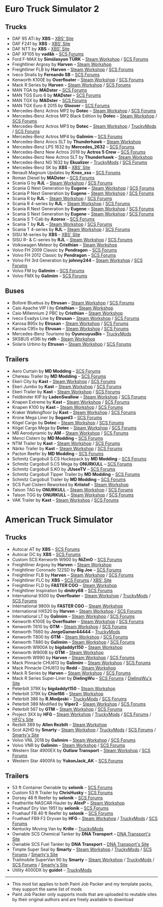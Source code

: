 # Euro Truck Simulator 2

## Trucks

* DAF 95 ATi by **XBS** – [XBS' Site](https://www.xbsmods.tk/ets2)
* DAF F241 by **XBS** – [XBS' Site](https://www.xbsmods.tk/ets2)
* DAF NTT by **XBS** – [XBS' Site](https://www.xbsmods.tk/ets2)
* DAF XF105 by **vad&k** – [SCS Forums](https://forum.scssoft.com/viewtopic.php?f=35&t=223465)
* Ford F-MAX by **Simülasyon TÜRK** – [Steam Workshop](https://steamcommunity.com/sharedfiles/filedetails/?id=1915802227) / [SCS Forums](https://forum.scssoft.com/viewtopic.php?f=35&t=274617)
* Freightliner Argosy by **Harven** – [Steam Workshop](https://steamcommunity.com/sharedfiles/filedetails/?id=2131434074)
* Freightliner FLB by **Harven** – [Steam Workshop](https://steamcommunity.com/sharedfiles/filedetails/?id=867655192) / [SCS Forums](https://forum.scssoft.com/viewtopic.php?t=228835)
* Iveco Stralis by **Fernando SB** – [SCS Forums](https://forum.scssoft.com/viewtopic.php?f=35&t=284965)
* Kenworth K100E by **Overfloater** – [Steam Workshop](https://steamcommunity.com/sharedfiles/filedetails/?id=1814887717) / [SCS Forums](https://forum.scssoft.com/viewtopic.php?f=207&t=274886)
* Mack R Series by **Harven** – [Steam Workshop](https://steamcommunity.com/sharedfiles/filedetails/?id=1465115042) / [SCS Forums](https://forum.scssoft.com/viewtopic.php?f=207&t=256935)
* MAN TGA by **MADster** – [SCS Forums](https://forum.scssoft.com/viewtopic.php?f=35&t=196526)
* MAN TGS Euro 6 by **MADster** – [SCS Forums](https://forum.scssoft.com/viewtopic.php?f=35&t=166544)
* MAN TGX by **MADster** – [SCS Forums](https://forum.scssoft.com/viewtopic.php?f=35&t=177409)
* MAN TGX Euro 6 2015 by **Gloover** – [SCS Forums](https://forum.scssoft.com/viewtopic.php?f=35&t=296252)
* Mercedes-Benz Actros MP2 by **Dotec** – [Steam Workshop](https://steamcommunity.com/sharedfiles/filedetails/?id=2333621047) / [SCS Forums](https://forum.scssoft.com/viewtopic.php?f=35&t=289988)
* Mercedes-Benz Actros MP2 Black Edition by **Dotec** – [Steam Workshop](https://steamcommunity.com/sharedfiles/filedetails/?id=2335508587) / [SCS Forums](https://forum.scssoft.com/viewtopic.php?f=35&t=285438)
* Mercedes-Benz Actros MP3 by **Dotec** – [Steam Workshop](https://steamcommunity.com/sharedfiles/filedetails/?id=2462431555) / [TruckyMods](https://truckymods.io/euro-truck-simulator-2/trucks/mercedes-benz-actros-mp3) / [SCS Forums](https://forum.scssoft.com/viewtopic.php?f=35&t=294253)
* Mercedes-Benz Actros MP4 by **Galimim** – [SCS Forums](https://forum.scssoft.com/viewtopic.php?f=35&t=276682)
* Mercedes-Benz Arocs SLT by **Thunderhawk** – [Steam Workshop](https://steamcommunity.com/sharedfiles/filedetails/?id=741673588)
* Mercedes-Benz LPS 1632 by **Mercedes_2632** – [SCS Forums](https://forum.scssoft.com/viewtopic.php?t=308364)
* Mercedes-Benz New Actros 2019 by **Actros 5 Crew** – [SCS Forums](https://forum.scssoft.com/viewtopic.php?f=35&t=287117)
* Mercedes-Benz New Actros SLT by **Thunderhawk** – [Steam Workshop](https://steamcommunity.com/sharedfiles/filedetails/?id=741673588)
* Mercedes-Benz NG 1632 by **Ekualizer** – [TruckyMods](https://truckymods.io/euro-truck-simulator-2/trucks/mercedes-1632-ng) / [SCS Forums](https://forum.scssoft.com/viewtopic.php?f=35&t=305955)
* Mercedes-Benz SK by **XBS** – [XBS' Site](https://www.xbsmods.tk/ets2)
* Renault Magnum Updates by **Knox_xss** – [SCS Forums](https://forum.scssoft.com/viewtopic.php?f=35&t=194202)
* Roman Diesel by **MADster** – [SCS Forums](https://forum.scssoft.com/viewtopic.php?f=35&t=293953)
* Scania G by **RJL** – [Steam Workshop](https://steamcommunity.com/sharedfiles/filedetails/?id=2466514780) / [SCS Forums](https://forum.scssoft.com/viewtopic.php?f=35&t=299475)
* Scania G Next Generation by **Eugene** – [Steam Workshop](https://steamcommunity.com/sharedfiles/filedetails/?id=1764268887) / [SCS Forums](https://forum.scssoft.com/viewtopic.php?f=35&t=247941)
* Scania P Next Generation by **Eugene** – [Steam Workshop](https://steamcommunity.com/sharedfiles/filedetails/?id=1764268887) / [SCS Forums](https://forum.scssoft.com/viewtopic.php?f=35&t=247941)
* Scania R by **RJL** – [Steam Workshop](https://steamcommunity.com/sharedfiles/filedetails/?id=2466514780) / [SCS Forums](https://forum.scssoft.com/viewtopic.php?f=35&t=299473)
* Scania R 4-series by **RJL** – [Steam Workshop](https://steamcommunity.com/sharedfiles/filedetails/?id=2466514780) / [SCS Forums](https://forum.scssoft.com/viewtopic.php?f=35&t=299475)
* Scania R Next Generation by **Eugene** – [Steam Workshop](https://steamcommunity.com/sharedfiles/filedetails/?id=1764268887) / [SCS Forums](https://forum.scssoft.com/viewtopic.php?f=35&t=247941)
* Scania S Next Generation by **Eugene** – [Steam Workshop](https://steamcommunity.com/sharedfiles/filedetails/?id=1764268887) / [SCS Forums](https://forum.scssoft.com/viewtopic.php?f=35&t=247941)
* Scania S T-Cab by **Azorax** – [SCS Forums](https://forum.scssoft.com/viewtopic.php?f=35&t=294695)
* Scania T by **RJL** – [Steam Workshop](https://steamcommunity.com/sharedfiles/filedetails/?id=2466522174) / [SCS Forums](https://forum.scssoft.com/viewtopic.php?f=35&t=299474)
* Scania T 4-series by **RJL** – [Steam Workshop](https://steamcommunity.com/sharedfiles/filedetails/?id=2466522174) / [SCS Forums](https://forum.scssoft.com/viewtopic.php?f=35&t=299475)
* SISU M-series by **XBS** – [XBS' Site](https://www.xbsmods.tk/ets2)
* SISU R- & C-series by **RJL** – [Steam Workshop](https://steamcommunity.com/sharedfiles/filedetails/?id=2701730682) / [SCS Forums](https://forum.scssoft.com/viewtopic.php?t=307199)
* Volkswagen Meteor by **Cristhian** – [Steam Workshop](https://steamcommunity.com/sharedfiles/filedetails/?id=2232719369)
* Volvo FH 2009 Classic by **Pendragon** – [SCS Forums](https://forum.scssoft.com/viewtopic.php?f=35&t=197804)
* Volvo FH 2012 Classic by **Pendragon** – [SCS Forums](https://forum.scssoft.com/viewtopic.php?f=35&t=197804)
* Volvo FH 3rd Generation by **johnny244** – [Steam Workshop](https://steamcommunity.com/sharedfiles/filedetails/?id=2355498395) / [SCS Forums](https://forum.scssoft.com/viewtopic.php?f=35&t=290872)
* Volvo FM by **Galimim** – [SCS Forums](https://forum.scssoft.com/viewtopic.php?f=35&t=278044)
* Volvo FMX by **Galimim** – [SCS Forums](https://forum.scssoft.com/viewtopic.php?f=35&t=278044)

## Buses

* Bolloré Bluebus by **Etrusan** – [Steam Workshop](https://steamcommunity.com/sharedfiles/filedetails/?id=2411589278) / [SCS Forums](https://forum.scssoft.com/viewtopic.php?f=35&t=293498)
* Caio Apache VIP I by **Cristhian** – [Steam Workshop](https://steamcommunity.com/sharedfiles/filedetails/?id=2627378240)
* Caio Millennium 2 PBC by **Cristhian** – [Steam Workshop](https://steamcommunity.com/sharedfiles/filedetails/?id=1601416070)
* Iveco Evadys Line by **Etrusan** – [Steam Workshop](https://steamcommunity.com/sharedfiles/filedetails/?id=1986485167) / [SCS Forums](https://forum.scssoft.com/viewtopic.php?f=35&t=291295)
* Karosa B95x by **Etrusan** – [Steam Workshop](https://steamcommunity.com/sharedfiles/filedetails/?id=2059274297) / [SCS Forums](https://forum.scssoft.com/viewtopic.php?f=35&t=291294)
* Karosa C95x by **Etrusan** – [Steam Workshop](https://steamcommunity.com/sharedfiles/filedetails/?id=2059274297) / [SCS Forums](https://forum.scssoft.com/viewtopic.php?f=35&t=291294)
* Mercedes-Benz Tourismo by **OyuncuyusBis** – [TruckyMods](https://truckymods.io/euro-truck-simulator-2/bus/mb-new-tourismo-2018)
* SKSBUS e138i by **ridh** – [Steam Workshop](https://steamcommunity.com/sharedfiles/filedetails/?id=2562917080)
* Solaris Urbino by **Etrusan** – [Steam Workshop](https://steamcommunity.com/sharedfiles/filedetails/?id=1893063436) / [SCS Forums](https://forum.scssoft.com/viewtopic.php?f=35&t=291296)

## Trailers

* Aero Curtain by **MD Modding** – [SCS Forums](https://forum.scssoft.com/viewtopic.php?f=36&t=259222)
* Chereau Trailer by **MD Modding** – [SCS Forums](https://forum.scssoft.com/viewtopic.php?f=36&t=259133)
* Ekeri City by **Kast** – [Steam Workshop](https://steamcommunity.com/sharedfiles/filedetails/?id=1430605250) / [SCS Forums](https://forum.scssoft.com/viewtopic.php?f=36&t=251460)
* Ekeri Jumbo by **Kast** – [Steam Workshop](https://steamcommunity.com/sharedfiles/filedetails/?id=1430605250) / [SCS Forums](https://forum.scssoft.com/viewtopic.php?f=36&t=251460)
* Ekeri Trailer by **Kast** – [Steam Workshop](https://steamcommunity.com/sharedfiles/filedetails/?id=1430605250) / [SCS Forums](https://forum.scssoft.com/viewtopic.php?f=36&t=251460)
* Feldbinder KIP by **LadenSwallow** – [Steam Workshop](https://steamcommunity.com/sharedfiles/filedetails/?id=1958469898) / [SCS Forums](https://forum.scssoft.com/viewtopic.php?f=36&t=279245)
* Knapen Extreme by **Kast** – [Steam Workshop](https://steamcommunity.com/sharedfiles/filedetails/?id=1709544505) / [SCS Forums](https://forum.scssoft.com/viewtopic.php?f=36&t=270442)
* Knapen K100 by **Kast** – [Steam Workshop](https://steamcommunity.com/sharedfiles/filedetails/?id=1709544505) / [SCS Forums](https://forum.scssoft.com/viewtopic.php?f=36&t=270442)
* Kraker Walkingfloor by **Kast** – [Steam Workshop](https://steamcommunity.com/sharedfiles/filedetails/?id=1431285928) / [SCS Forums](https://forum.scssoft.com/viewtopic.php?f=36&t=233975)
* Krone Mega Liner by **Sogard3** – [SCS Forums](https://forum.scssoft.com/viewtopic.php?f=36&t=260235)
* Kögel Cargo by **Dotec** – [Steam Workshop](https://steamcommunity.com/sharedfiles/filedetails/?id=2617651195) / [SCS Forums](https://forum.scssoft.com/viewtopic.php?f=36&t=303068)
* Kögel Cargo Mega by **Dotec** – [Steam Workshop](https://steamcommunity.com/sharedfiles/filedetails/?id=2617651195) / [SCS Forums](https://forum.scssoft.com/viewtopic.php?f=36&t=303068)
* MB Aerodynamic by **AM** – [Steam Workshop](https://steamcommunity.com/sharedfiles/filedetails/?id=2091516269) / [SCS Forums](https://forum.scssoft.com/viewtopic.php?f=36&t=268003)
* Menci Cistern by **MD Modding** – [SCS Forums](https://forum.scssoft.com/viewtopic.php?f=36&t=260010)
* NTM Trailer by **Kast** – [Steam Workshop](https://steamcommunity.com/sharedfiles/filedetails/?id=1431253303) / [SCS Forums](https://forum.scssoft.com/viewtopic.php?f=36&t=250206)
* Närko Trailer by **Kast** – [Steam Workshop](https://steamcommunity.com/sharedfiles/filedetails/?id=2100157424) / [SCS Forums](https://forum.scssoft.com/viewtopic.php?f=36&t=285206)
* Pacton Reefer by **MD Modding** – [SCS Forums](https://forum.scssoft.com/viewtopic.php?f=36&t=270164)
* Schmitz Cargobull S.CS Huckepack by **MD Modding** – [SCS Forums](https://forum.scssoft.com/viewtopic.php?f=36&t=231396)
* Schmitz Cargobull S.CS Mega by **ONURKULL** – [SCS Forums](https://forum.scssoft.com/viewtopic.php?f=36&t=293677)
* Schmitz Cargobull S.KO by **JUseeTV** – [SCS Forums](https://forum.scssoft.com/viewtopic.php?f=36&t=294962)
* Schmitz Cargobull Tipper Trailer by **MD Modding** – [SCS Forums](https://forum.scssoft.com/viewtopic.php?f=36&t=252290)
* Schmitz Cargobull Trailer by **MD Modding** – [SCS Forums](https://forum.scssoft.com/viewtopic.php?f=36&t=252193)
* SCS Fuel Cistern Reworked by **Kriistof** – [Steam Workshop](https://steamcommunity.com/sharedfiles/filedetails/?id=2725478431)
* Talson TAG by **ONURKULL** – [Steam Workshop](https://steamcommunity.com/sharedfiles/filedetails/?id=2759802385) / [SCS Forums](https://forum.scssoft.com/viewtopic.php?t=295787)
* Talson TGG by **ONURKULL** – [Steam Workshop](https://steamcommunity.com/sharedfiles/filedetails/?id=2759802385) / [SCS Forums](https://forum.scssoft.com/viewtopic.php?t=295787)
* VAK Trailer by **Kast** – [Steam Workshop](https://steamcommunity.com/sharedfiles/filedetails/?id=1443578012) / [SCS Forums](https://forum.scssoft.com/viewtopic.php?f=36&t=256559)

# American Truck Simulator 

## Trucks

* Autocar AT by **XBS** – [SCS Forums](https://forum.scssoft.com/viewtopic.php?f=207&t=275163)
* Autocar DC by **XBS** – [SCS Forums](https://forum.scssoft.com/viewtopic.php?f=207&t=275163)
* Custom SCS Kenworth W900 by **NiZmO** – [SCS Forums](https://steamcommunity.com/sharedfiles/filedetails/?id=2448009922)
* Freightliner Argosy by **Harven** – [Steam Workshop](https://steamcommunity.com/sharedfiles/filedetails/?id=2113006265)
* Freightliner Coronado 122SD by **Big Joe** – [SCS Forums](https://forum.scssoft.com/viewtopic.php?f=207&t=285445)
* Freightliner FLB by **Harven** – [Steam Workshop](https://steamcommunity.com/sharedfiles/filedetails/?id=867643690) / [SCS Forums](https://forum.scssoft.com/viewtopic.php?f=207&t=228835)
* Freightliner FLC by **XBS** – [SCS Forums](https://forum.scssoft.com/viewtopic.php?f=207&t=282638) / [XBS' Site](https://www.xbsmods.tk/ats)
* Freightliner FLD by **FASTER CGO** – [Steam Workshop](https://steamcommunity.com/workshop/filedetails/?id=2875335212)
* Freightliner Inspiration by **dmitry68** – [SCS Forums](https://forum.scssoft.com/viewtopic.php?t=229591)
* International 9300 by **Overfloater** – [Steam Workshop](https://steamcommunity.com/sharedfiles/filedetails/?id=2794646891) / [TruckyMods](https://truckymods.io/american-truck-simulator/trucks/international-9900i9300) / [SCS Forums](https://forum.scssoft.com/viewtopic.php?t=309534)
* International 9800i by **FASTER CGO** – [Steam Workshop](https://steamcommunity.com/sharedfiles/filedetails/?id=2698417437)
* International HX520 by **Harven** – [Steam Workshop](https://steamcommunity.com/sharedfiles/filedetails/?id=2559065735) / [SCS Forums](https://forum.scssoft.com/viewtopic.php?f=207&t=302587)
* International LT by **Galimim** – [Steam Workshop](https://steamcommunity.com/sharedfiles/filedetails/?id=1832865824) / [SCS Forums](https://forum.scssoft.com/viewtopic.php?f=207&t=272906)
* Kenworth K100E by **Overfloater** – [Steam Workshop](https://steamcommunity.com/sharedfiles/filedetails/?id=1815959194) / [SCS Forums](https://forum.scssoft.com/viewtopic.php?f=207&t=274886)
* Kenworth T610 by **GTM** – [Steam Workshop](https://steamcommunity.com/sharedfiles/filedetails/?id=1305493186) / [SCS Forums](https://forum.scssoft.com/viewtopic.php?f=207&t=250790)
* Kenworth T660 by **JorgeGamer44444** – [TruckyMods](https://truckymods.io/american-truck-simulator/trucks/kenworth-t660-2009)
* Kenworth T800 by **GTM** – [Steam Workshop](https://steamcommunity.com/sharedfiles/filedetails/?id=1387205658) / [SCS Forums](https://forum.scssoft.com/viewtopic.php?f=207&t=254804)
* Kenworth T880 by **Galimim** – [Steam Workshop](https://steamcommunity.com/sharedfiles/filedetails/?id=1896118879) / [SCS Forums](https://forum.scssoft.com/viewtopic.php?f=207&t=261407)
* Kenworth W900A by **bigdaddyt150** – [Steam Workshop](https://steamcommunity.com/sharedfiles/filedetails/?id=2032655017)
* Kenworth W900B by **GTM** – [Steam Workshop](https://steamcommunity.com/sharedfiles/filedetails/?id=1378683697)
* Kenworth W990 by **Harven** – [Steam Workshop](https://steamcommunity.com/sharedfiles/filedetails/?id=1781104022) / [SCS Forums](https://forum.scssoft.com/viewtopic.php?f=207&t=274473)
* Mack Pinnacle CHU613 by **Galimim** – [Steam Workshop](https://steamcommunity.com/sharedfiles/filedetails/?id=2288125958) / [SCS Forums](https://forum.scssoft.com/viewtopic.php?f=207&t=265785)
* Mack Pinnacle CHU613 by **Redd** – [Steam Workshop](https://steamcommunity.com/workshop/filedetails/?id=1943894280)
* Mack R Series by **Harven** – [Steam Workshop](https://steamcommunity.com/sharedfiles/filedetails/?id=1463066263) / [SCS Forums](https://forum.scssoft.com/viewtopic.php?f=207&t=256935)
* Mack R Series Super-Liner by **DielingWu** – [SCS Forums](https://forum.scssoft.com/viewtopic.php?t=304822) / [DielingWu's Site](https://dielingwu.gumroad.com/l/djlqa)
* Peterbilt 379X by **bigdaddyt150** – [Steam Workshop](https://steamcommunity.com/sharedfiles/filedetails/?id=2032768269)
* Peterbilt 379X by **Chief86** – [Steam Workshop](https://steamcommunity.com/sharedfiles/filedetails/?id=2639485237)
* Peterbilt 386 by **R.Modjeski** – [TruckyMods](https://truckymods.io/american-truck-simulator/trucks/peterbilt-386) / [SCS Forums](https://forum.scssoft.com/viewtopic.php?f=207&t=284614)
* Peterbilt 389 Modified by **Viper2** – [Steam Workshop](https://steamcommunity.com/sharedfiles/filedetails/?id=724654784) / [SCS Forums](https://forum.scssoft.com/viewtopic.php?f=207&t=200096)
* Peterbilt 567 by **GTM** – [Steam Workshop](https://steamcommunity.com/sharedfiles/filedetails/?id=1410475763) / [SCS Forums](https://forum.scssoft.com/viewtopic.php?f=207&t=255232)
* Project 3XX by **HFG** – [Steam Workshop](https://steamcommunity.com/sharedfiles/filedetails/?id=1835092596) / [TruckyMods](https://truckymods.io/american-truck-simulator/trucks/project-3xx) / [SCS Forums](https://forum.scssoft.com/viewtopic.php?f=207&t=256189) / [HFG's Site](https://halffastgaming.wixsite.com/halffast/downloads)
* Rezbilt 389 by **Allen Rezbilt** – [Steam Workshop](https://steamcommunity.com/sharedfiles/filedetails/?id=2626143691)
* Scot A2HD by **Smarty** – [Steam Workshop](https://steamcommunity.com/sharedfiles/filedetails/?id=661658019) / [TruckyMods](https://truckymods.io/american-truck-simulator/trucks/scr-scot-a2hd-v2) / [SCS Forums](https://forum.scssoft.com/viewtopic.php?f=207&t=201612) / [Smarty's Site](https://scr-rigs.com/index.php?act=ats_trk&p=1&dlid=262)
* Volvo VNL 2018 by **Galimim** – [Steam Workshop](https://steamcommunity.com/sharedfiles/filedetails/?id=1832939055) / [SCS Forums](https://forum.scssoft.com/viewtopic.php?f=207&t=256560)
* Volvo VNR by **Galimim** – [Steam Workshop](https://steamcommunity.com/sharedfiles/filedetails/?id=1833428947) / [SCS Forums](https://forum.scssoft.com/viewtopic.php?f=207&t=256338)
* Western Star 4900EX by **Outlaw Transport** – [Steam Workshop](https://steamcommunity.com/sharedfiles/filedetails/?id=2749967627) / [SCS Forums](https://forum.scssoft.com/viewtopic.php?t=305574)
* Western Star 4900FA by **YukonJack_AK** – [SCS Forums](https://forum.scssoft.com/viewtopic.php?f=207&t=282025)

## Trailers

* 53 ft Container Ownable by **selonik** – [SCS Forums](https://forum.scssoft.com/viewtopic.php?f=208&t=268432)
* Custom 53 ft Trailer by **ChrisHusky** – [SCS Forums](https://forum.scssoft.com/viewtopic.php?f=208&t=260285)
* Dorsey 48 ft Reefer by **selonik** – [SCS Forums](https://forum.scssoft.com/viewtopic.php?f=208&t=291506)
* Featherlite NASCAR Hauler by **AlexP** – [Steam Workshop](https://steamcommunity.com/sharedfiles/filedetails/?id=2634244257)
* Fruehauf Dry Van 1951 by **selonik** – [SCS Forums](https://forum.scssoft.com/viewtopic.php?f=208&t=282617)
* Fruehauf FB 40 ft Reefer by **selonik** – [SCS Forums](https://forum.scssoft.com/viewtopic.php?f=208&t=282742)
* Fruehauf FB9 F2 Dryvan by **HFG** – [Steam Workshop](https://steamcommunity.com/sharedfiles/filedetails/?id=2224171226) / [TruckyMods](https://truckymods.io/american-truck-simulator/trailers/fruehauf-dryvan-circa-1975) / [SCS Forums](https://forum.scssoft.com/viewtopic.php?f=208&t=289490)
* Kentucky Moving Van by **Krille** – [TruckyMods](https://truckymods.io/american-truck-simulator/trailers/rd-moving-van)
* Ownable SCS Chemical Tanker by **DNA Transport** – [DNA Transport's Site](https://www.facebook.com/dnatransportats/posts/357706905678131)
* Ownable SCS Fuel Tanker by **DNA Transport** – [DNA Transport's Site](https://www.facebook.com/dnatransportats/posts/357706905678131)
* Timpte Super Seal by **Smarty** – [Steam Workshop](https://steamcommunity.com/sharedfiles/filedetails/?id=2758819524) / [TruckyMods](https://truckymods.io/american-truck-simulator/trailers/scr-timpte-super-seal) / [SCS Forums](https://forum.scssoft.com/viewtopic.php?t=253453) / [Smarty's Site](https://scr-rigs.com/index.php?act=ats_trl&p=1&dlid=275)
* Trailmobile SuperVan 90 by **Smarty** – [Steam Workshop](https://steamcommunity.com/sharedfiles/filedetails/?id=1165035373) / [TruckyMods](https://truckymods.io/american-truck-simulator/trailers/scr-trailmobile-supervan-90) / [SCS Forums](https://forum.scssoft.com/viewtopic.php?f=208&t=237570) / [Smarty's Site](https://scr-rigs.com/index.php?act=ats_trl)
* Utility 4000DX by **guidot** – [TruckyMods](https://truckymods.io/american-truck-simulator/trailers/utility-4000dx)

---

* This mod list applies to both Paint Job Packer and my template packs, they support the same list of mods
* Paint Job Packer only supports mods that are uploaded to reutable sites by their original authors and are freely available to download
